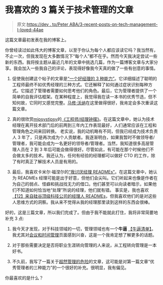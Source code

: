 # 我喜欢的 3 篇关于技术管理的文章

> 原文:[https://dev . to/Peter ABA/3-recent-posts-on-tech-management-I-loved-44ae](https://dev.to/peteraba/3-recent-posts-on-tech-management-i-loved-44ae)

这篇文章最初发表在我的博客上。

你曾经读过如此伟大的博客文章，以至于你认为每个人都应该读它吗？我当然有，不止一次，但我发现在大多数情况下“每个人”都不在乎。然而今天我决定尝试一些新的东西。我将按主题从最近几年的文章中挑选几篇，作为一篇博客文章与大家分享。我会加入一些我自己的评论，表现得好像我今天真的做了一些有创意的事情。

1.  促使我创建这个帖子的文章是[“一个好经理的 3 种能力”](https://medium.com/better-programming/the-3-capacities-of-a-good-manager-a950e798aaaa)。它详细描述了聪明的工程师最终不如优秀经理的三种方式。它还解释了如何通过症状识别每种方式。它描述了管理者需要如何思考他们的角色。最后，它为管理者提供了一个简单的自我评估框架。在某种程度上，我觉得我在读一本书的优秀节选，但不知何故，它同时又感觉完整。[马修·沃纳](https://medium.com/@ropstenrich)在这里做得很好，我肯定会多次重读这篇文章。

2.  真的很欣赏[mipsystipsy](https://charity.wtf/author/mipsytipsy/)的[《工程师/经理钟摆》](https://charity.wtf/2017/05/11/the-engineer-manager-pendulum/)。在这篇文章中，她认为技术经理在离开技术部门后的前两到三年内工作表现最好，人们通常应该在工程和管理角色之间来回转换。
    老实说，我的动机略有不同，但我已经成为技术负责人 3 年了，只是再次成为个人贡献者。我逐渐明白，如果我暂时不做领导者/管理者，我可能会成为一名更好的领导者/管理者。当然，我知道很多高层管理人员在 2 到 3 年后可能会做得很好。尽管如此，有可能在那个时候他们不会做太多的技术。我还认为，任何有经验的经理都可以做好 CTO 的工作，除了有时真正了解技术人员是有用的。

3.  最后，我喜欢卡米尔·福涅尔的[“我讨厌经理 READMEs”](https://medium.com/@skamille/i-hate-manager-readmes-20a0dd9a70d0)。在这篇文章中，她认为 READMEs 经理可能是出于好意，但他们会尖叫。它们听起来也像是作者在为自己的弱点、怪癖和挑战找无力的借口。他们甚至可以向读者暗示，如果他们不知道如何恰当地“处理”所说的经理，他们就有错。
    事实是，我也喜欢[【12】来自硅谷顶级科技公司的经理人 READMEs](https://hackernoon.com/12-manager-readmes-from-silicon-valleys-top-tech-companies-26588a660afe)，但我喜欢他们的是对这些人思维方式的洞察。我从来不觉得从我的经理那里读到这样的东西会很棒。

好的，这是三篇文章，所以我们完成了。但由于我不能就此打住，我将非常简要地补充 3 点:

1.  我今天才发现，对于科技领域的一切，管理领域也有一个**牛逼** [【牛逼清单】](https://github.com/LappleApple/awesome-leading-and-managing)。我尤其对[会议和时间管理](https://github.com/LappleApple/awesome-leading-and-managing/blob/master/Meetings-and-Time-Management.md)页面感到兴奋，这是一个我肯定想了解更多的话题。

2.  对于那些需要决定是否将职业生涯转向管理的人来说，从工程转向管理是一本好书。

3.  不久前，我写了一篇关于[超然管理的危险](https://peteraba.com/blog/the-danger-of-detached-management/)的文章，这可能是对第一篇文章“优秀管理者的三种能力”的一个很好的补充。很明显，我有偏见。

你最喜欢的是什么？